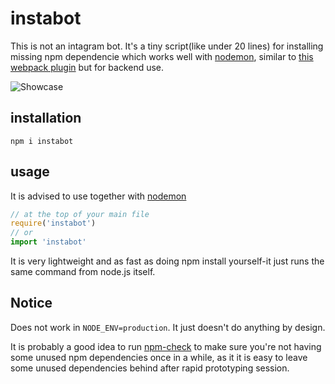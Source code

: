 # instabot
This is not an intagram bot. It's a tiny script(like under 20 lines) for installing missing npm dependencie which works well with [nodemon](https://github.com/remy/nodemon), similar to [this webpack plugin](https://github.com/ericclemmons/npm-install-webpack-plugin) but for backend use.

![Showcase](http://i.imgur.com/BUSM26G.gif "Showcase")

## installation

```
npm i instabot
```

## usage
It is advised to use together with [nodemon](https://github.com/remy/nodemon)
```javascript
// at the top of your main file
require('instabot')
// or
import 'instabot'
```

It is very lightweight and as fast as doing npm install yourself-it just runs the same command from node.js itself.

## Notice
Does not work in `NODE_ENV=production`. It just doesn't do anything by design.

It is probably a good idea to run [npm-check](https://github.com/dylang/npm-check) to make sure you're not having some unused npm dependencies once in a while, as it it is easy to leave some unused dependencies behind after rapid prototyping session.
